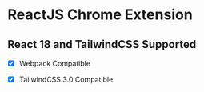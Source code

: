 # ReactJS Chrome Extension

## React 18 and TailwindCSS Supported

- [x] Webpack Compatible
- [x] TailwindCSS 3.0 Compatible


